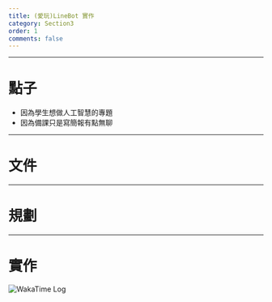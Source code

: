 ```yaml
---
title: (愛玩)LineBot 實作
category: Section3
order: 1
comments: false
---
```


---

# 點子

+ 因為學生想做人工智慧的專題
+ 因為備課只是寫簡報有點無聊

---

# 文件

---

# 規劃

---

# 實作

![WakaTime Log](/icixin/images/lessons/section3-1.png)